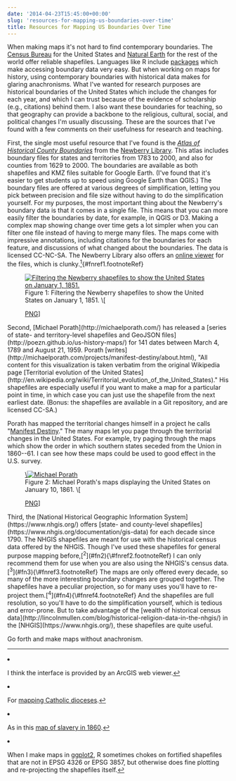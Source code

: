 ```yaml
---
date: '2014-04-23T15:45:00+00:00'
slug: 'resources-for-mapping-us-boundaries-over-time'
title: Resources for Mapping US Boundaries Over Time
---
```


When making maps it's not hard to find contemporary boundaries. The [Census Bureau](http://www.census.gov/geo/maps-data/data/tiger-line.html) for the United States and [Natural Earth](http://www.naturalearthdata.com/) for the rest of the world offer reliable shapefiles. Languages like R include [packages](http://cran.r-project.org/web/packages/maps/index.html) which make accessing boundary data very easy. But when working on maps for history, using contemporary boundaries with historical data makes for glaring anachronisms. What I've wanted for research purposes are historical boundaries of the United States which include the changes for each year, and which I can trust because of the evidence of scholarship (e.g., citations) behind them. I also want these boundaries for teaching, so that geography can provide a backbone to the religious, cultural, social, and political changes I'm usually discussing. These are the sources that I've found with a few comments on their usefulness for research and teaching.

First, the single most useful resource that I've found is the *[Atlas of Historical County Boundaries](http://publications.newberry.org/ahcbp/index.html)* from the [Newberry Library](http://www.newberry.org/). This atlas includes boundary files for states and territories from 1783 to 2000, and also for counties from 1629 to 2000. The boundaries are available as both shapefiles and KMZ files suitable for Google Earth. (I've found that it's easier to get students up to speed using Google Earth than QGIS.) The boundary files are offered at various degrees of simplification, letting you pick between precision and file size without having to do the simplification yourself. For my purposes, the most important thing about the Newberry's boundary data is that it comes in a single file. This means that you can more easily filter the boundaries by date, for example, in QGIS or D3. Making a complex map showing change over time gets a lot simpler when you can filter one file instead of having to merge many files. The maps come with impressive annotations, including citations for the boundaries for each feature, and discussions of what changed about the boundaries. The data is licensed CC-NC-SA. The Newberry Library also offers an [online viewer](http://historical-county.newberry.org/website/USA/viewer.htm) for the files, which is clunky.[<sup>1</sup>](#fn1){\#fnref1.footnoteRef}
<figure id="figure-1">
<a onclick="ga('send', 'event', { 'eventCategory': 'Figure', 'eventAction': 'View', 'eventLabel': 'map-resources/us-1851'});" href='/figures/map-resources/us-1851.png'><img src='/figures/map-resources/us-1851.png' alt='Filtering the Newberry shapefiles to show the United States on January 1, 1851.'></a>
<figcaption>
Figure 1: Filtering the Newberry shapefiles to show the United States on January 1, 1851. \[

<a onclick="ga(&#39;send&#39;, &#39;event&#39;, { &#39;eventCategory&#39;: &#39;Figure&#39;, &#39;eventAction&#39;: &#39;View&#39;, &#39;eventLabel&#39;: &#39;map-resources/us-1851&#39;});" href="/figures/map-resources/us-1851.png">PNG</a>\]

</figcaption>
</figure>
Second, [Michael Porath](http://michaelporath.com/) has released a [series of state- and territory-level shapefiles and GeoJSON files](http://poezn.github.io/us-history-maps/) for 141 dates between March 4, 1789 and August 21, 1959. Porath [writes](http://michaelporath.com/projects/manifest-destiny/about.html), "All content for this visualization is taken verbatim from the original Wikipedia page [Territorial evolution of the United States](http://en.wikipedia.org/wiki/Territorial_evolution_of_the_United_States)." His shapefiles are especially useful if you want to make a map for a particular point in time, in which case you can just use the shapefile from the next earliest date. (Bonus: the shapefiles are available in a Git repository, and are licensed CC-SA.)

Porath has mapped the territorial changes himself in a project he calls "[Manifest Destiny](http://michaelporath.com/projects/manifest-destiny/)." The many maps let you page through the territorial changes in the United States. For example, try paging through the maps which show the order in which southern states seceded from the Union in 1860--61. I can see how these maps could be used to good effect in the U.S. survey.
<figure id="figure-2">
<a onclick="ga('send', 'event', { 'eventCategory': 'Figure', 'eventAction': 'View', 'eventLabel': 'map-resources/porath'});" href='/figures/map-resources/porath.png'>\<img src='/figures/map-resources/porath.png' alt='Michael Porath's maps displaying the United States on January 10, 1861.'\></a>
<figcaption>
Figure 2: Michael Porath's maps displaying the United States on January 10, 1861. \[

<a onclick="ga(&#39;send&#39;, &#39;event&#39;, { &#39;eventCategory&#39;: &#39;Figure&#39;, &#39;eventAction&#39;: &#39;View&#39;, &#39;eventLabel&#39;: &#39;map-resources/porath&#39;});" href="/figures/map-resources/porath.png">PNG</a>\]

</figcaption>
</figure>
Third, the [National Historical Geographic Information System](https://www.nhgis.org/) offers [state- and county-level shapefiles](https://www.nhgis.org/documentation/gis-data) for each decade since 1790. The NHGIS shapefiles are meant for use with the historical census data offered by the NHGIS. Though I've used these shapefiles for general purpose mapping before,[<sup>2</sup>](#fn2){\#fnref2.footnoteRef} I can only recommend them for use when you are also using the NHGIS's census data.[<sup>3</sup>](#fn3){\#fnref3.footnoteRef} The maps are only offered every decade, so many of the more interesting boundary changes are grouped together. The shapefiles have a peculiar projection, so for many uses you'll have to re-project them.[<sup>4</sup>](#fn4){\#fnref4.footnoteRef} And the shapefiles are full resolution, so you'll have to do the simplification yourself, which is tedious and error-prone. But to take advantage of the [wealth of historical census data](http://lincolnmullen.com/blog/historical-religion-data-in-the-nhgis/) in the [NHGIS](https://www.nhgis.org/), these shapefiles are quite useful.

Go forth and make maps without anachronism.
<section class="footnotes">

------------------------------------------------------------------------

<li id="fn1">
<p>
I think the interface is provided by an ArcGIS web viewer.<a href="#fnref1">↩</a>
</p>
</li>
<li id="fn2">
<p>
For <a href="http://lincolnmullen.com/blog/maps-of-catholic-dioceses-in-the-us-canada-and-mexico-take-two/">mapping Catholic dioceses</a>.<a href="#fnref2">↩</a>
</p>
</li>
<li id="fn3">
<p>
As in this <a href="http://lincolnmullen.com/blog/a-better-map-of-slavery-in-1860/">map of slavery in 1860</a>.<a href="#fnref3">↩</a>
</p>
</li>
<li id="fn4">
<p>
When I make maps in <a href="http://ggplot2.org/">ggplot2</a>, R sometimes chokes on fortified shapefiles that are not in EPSG 4326 or EPSG 3857, but otherwise does fine plotting and re-projecting the shapefiles itself.<a href="#fnref4">↩</a>
</p>
</li>
</section>
